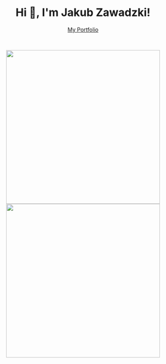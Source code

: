 <h1 align="center">Hi 👋, I'm Jakub Zawadzki!</h1>
<p align = "center"><a href="https://www.jakubzawadzki.dev/">My Portfolio</a></p>
<br>

<p align = "center">
  <img src = "https://github-readme-stats.vercel.app/api?username=NVTIVZ&show_icons=true&theme=bear" width = 400>
  <img src = "https://github-readme-streak-stats.herokuapp.com?user=NVTIVZ&theme=dark&hide_border=true" width = 400>
</p>

